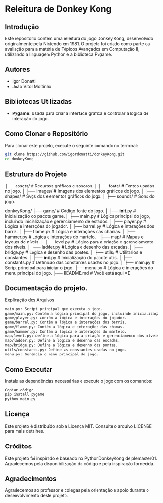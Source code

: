 # Releitura de Donkey Kong

## Introdução
Este repositório contém uma releitura do jogo Donkey Kong, desenvolvido originalmente pela Nintendo em 1981. O projeto foi criado como parte da avaliação para a matéria de Tópicos Avançados em Computação II, utilizando a linguagem Python e a biblioteca Pygame.

## Autores
- Igor Donatti
- João Vitor Moitinho

## Bibliotecas Utilizadas
- **Pygame**: Usada para criar a interface gráfica e controlar a lógica de interação do jogo.

## Como Clonar o Repositório
Para clonar este projeto, execute o seguinte comando no terminal:
```bash
git clone https://github.com/igordonatti/donkeyKong.git
cd donkeyKong
```

## Estrutura do Projeto



├── assets/                 # Recursos gráficos e sonoros.
│   ├── fonts/              # Fontes usadas no jogo.
│   ├── images/             # Imagens dos elementos gráficos do jogo.
│   ├── shapes/             # Svgs dos elementos gráficos do jogo.
│   ├── sounds/             # Sons do jogo.

donkeyKong/
    ├── game/                   # Código fonte do jogo.
    │   ├── __init__.py         # Inicialização do pacote game.
    │   ├── main.py             # Lógica principal do jogo, incluindo inicialização e gerenciamento de estados.
    │   ├── player.py           # Lógica e interações do jogador.
    │   ├── barrel.py           # Lógica e interações dos barris.
    │   ├── flame.py            # Lógica e interações das chamas.
    │   ├── hammer.py           # Lógica e interações do martelo.
    │
    ├── map/                    # Mapas e layouts de níveis.
    │   ├── level.py            # Lógica para a criação e gerenciamento dos níveis.
    │   ├── ladder.py           # Lógica e desenho das escadas.
    │   ├── bridge.py           # Lógica e desenho das pontes.
    │
    ├── utils/                  # Utilitários e constantes.
    │   ├── __init__.py         # Inicialização do pacote utils.
    │   ├── constants.py        # Definição das constantes usadas no jogo.
    │
    ├── main.py                 # Script principal para iniciar o jogo.
    ├── menu.py                 # Lógica e interações do menu principal do jogo.
    ├── README.md               # Você está aqui =D


## Documentação do projeto.

Explicação dos Arquivos

```bash
main.py: Script principal que executa o jogo.
game/main.py: Contém a lógica principal do jogo, incluindo inicialização e gerenciamento de estados.
game/player.py: Contém a lógica e interações do jogador.
game/barrel.py: Contém a lógica e interações dos barris.
game/flame.py: Contém a lógica e interações das chamas.
game/hammer.py: Contém a lógica e interações do martelo.
map/level.py: Define a lógica para a criação e gerenciamento dos níveis.
map/ladder.py: Define a lógica e desenho das escadas.
map/bridge.py: Define a lógica e desenho das pontes.
utils/constants.py: Define as constantes usadas no jogo.
menu.py: Gerencia o menu principal do jogo.
```
## Como Executar
Instale as dependências necessárias e execute o jogo com os comandos:

```bash
Copiar código
pip install pygame
python main.py
```
## Licença
Este projeto é distribuído sob a Licença MIT. Consulte o arquivo LICENSE para mais detalhes.

## Créditos
Este projeto foi inspirado e baseado no PythonDonkeyKong de plemaster01. Agradecemos pela disponibilização do código e pela inspiração fornecida.

## Agradecimentos
Agradecemos ao professor e colegas pela orientação e apoio durante o desenvolvimento deste projeto.